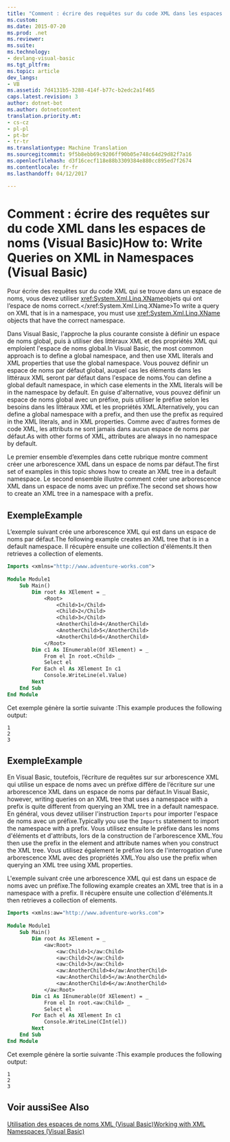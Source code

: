 ```yaml
---
title: "Comment : écrire des requêtes sur du code XML dans les espaces de noms (Visual Basic) | Documents Microsoft"
ms.custom: 
ms.date: 2015-07-20
ms.prod: .net
ms.reviewer: 
ms.suite: 
ms.technology:
- devlang-visual-basic
ms.tgt_pltfrm: 
ms.topic: article
dev_langs:
- VB
ms.assetid: 7d4131b5-3288-414f-b77c-b2edc2a1f465
caps.latest.revision: 3
author: dotnet-bot
ms.author: dotnetcontent
translation.priority.mt:
- cs-cz
- pl-pl
- pt-br
- tr-tr
ms.translationtype: Machine Translation
ms.sourcegitcommit: 9f5b8ebb69c9206ff90b05e748c64d29d82f7a16
ms.openlocfilehash: d3f16cecf118e88b3309384e880cc895ed7f2674
ms.contentlocale: fr-fr
ms.lasthandoff: 04/12/2017

---
```

# <a name="how-to-write-queries-on-xml-in-namespaces-visual-basic"></a><span data-ttu-id="c4870-102">Comment : écrire des requêtes sur du code XML dans les espaces de noms (Visual Basic)</span><span class="sxs-lookup"><span data-stu-id="c4870-102">How to: Write Queries on XML in Namespaces (Visual Basic)</span></span>
<span data-ttu-id="c4870-103">Pour écrire des requêtes sur du code XML qui se trouve dans un espace de noms, vous devez utiliser <xref:System.Xml.Linq.XName>objets qui ont l’espace de noms correct.</xref:System.Xml.Linq.XName></span><span class="sxs-lookup"><span data-stu-id="c4870-103">To write a query on XML that is in a namespace, you must use <xref:System.Xml.Linq.XName> objects that have the correct namespace.</span></span>  
  
 <span data-ttu-id="c4870-104">Dans Visual Basic, l'approche la plus courante consiste à définir un espace de noms global, puis à utiliser des littéraux XML et des propriétés XML qui emploient l'espace de noms global.</span><span class="sxs-lookup"><span data-stu-id="c4870-104">In Visual Basic, the most common approach is to define a global namespace, and then use XML literals and XML properties that use the global namespace.</span></span> <span data-ttu-id="c4870-105">Vous pouvez définir un espace de noms par défaut global, auquel cas les éléments dans les littéraux XML seront par défaut dans l'espace de noms.</span><span class="sxs-lookup"><span data-stu-id="c4870-105">You can define a global default namespace, in which case elements in the XML literals will be in the namespace by default.</span></span> <span data-ttu-id="c4870-106">En guise d'alternative, vous pouvez définir un espace de noms global avec un préfixe, puis utiliser le préfixe selon les besoins dans les littéraux XML et les propriétés XML.</span><span class="sxs-lookup"><span data-stu-id="c4870-106">Alternatively, you can define a global namespace with a prefix, and then use the prefix as required in the XML literals, and in XML properties.</span></span> <span data-ttu-id="c4870-107">Comme avec d'autres formes de code XML, les attributs ne sont jamais dans aucun espace de noms par défaut.</span><span class="sxs-lookup"><span data-stu-id="c4870-107">As with other forms of XML, attributes are always in no namespace by default.</span></span>  
  
 <span data-ttu-id="c4870-108">Le premier ensemble d’exemples dans cette rubrique montre comment créer une arborescence XML dans un espace de noms par défaut.</span><span class="sxs-lookup"><span data-stu-id="c4870-108">The first set of examples in this topic shows how to create an XML tree in a default namespace.</span></span> <span data-ttu-id="c4870-109">Le second ensemble illustre comment créer une arborescence XML dans un espace de noms avec un préfixe.</span><span class="sxs-lookup"><span data-stu-id="c4870-109">The second set shows how to create an XML tree in a namespace with a prefix.</span></span>  
  
## <a name="example"></a><span data-ttu-id="c4870-110">Exemple</span><span class="sxs-lookup"><span data-stu-id="c4870-110">Example</span></span>  
 <span data-ttu-id="c4870-111">L’exemple suivant crée une arborescence XML qui est dans un espace de noms par défaut.</span><span class="sxs-lookup"><span data-stu-id="c4870-111">The following example creates an XML tree that is in a default namespace.</span></span> <span data-ttu-id="c4870-112">Il récupère ensuite une collection d'éléments.</span><span class="sxs-lookup"><span data-stu-id="c4870-112">It then retrieves a collection of elements.</span></span>  
  
```vb  
Imports <xmlns="http://www.adventure-works.com">  
  
Module Module1  
    Sub Main()  
        Dim root As XElement = _  
            <Root>  
                <Child>1</Child>  
                <Child>2</Child>  
                <Child>3</Child>  
                <AnotherChild>4</AnotherChild>  
                <AnotherChild>5</AnotherChild>  
                <AnotherChild>6</AnotherChild>  
            </Root>  
        Dim c1 As IEnumerable(Of XElement) = _  
            From el In root.<Child> _  
            Select el  
        For Each el As XElement In c1  
            Console.WriteLine(el.Value)  
        Next  
    End Sub  
End Module  
```  
  
 <span data-ttu-id="c4870-113">Cet exemple génère la sortie suivante :</span><span class="sxs-lookup"><span data-stu-id="c4870-113">This example produces the following output:</span></span>  
  
```  
1  
2  
3  
```  
  
## <a name="example"></a><span data-ttu-id="c4870-114">Exemple</span><span class="sxs-lookup"><span data-stu-id="c4870-114">Example</span></span>  
 <span data-ttu-id="c4870-115">En Visual Basic, toutefois, l’écriture de requêtes sur sur arborescence XML qui utilise un espace de noms avec un préfixe diffère de l’écriture sur une arborescence XML dans un espace de noms par défaut.</span><span class="sxs-lookup"><span data-stu-id="c4870-115">In Visual Basic, however, writing queries on an XML tree that uses a namespace with a prefix is quite different from querying an XML tree in a default namespace.</span></span> <span data-ttu-id="c4870-116">En général, vous devez utiliser l'instruction `Imports` pour importer l'espace de noms avec un préfixe.</span><span class="sxs-lookup"><span data-stu-id="c4870-116">Typically you use the `Imports` statement to import the namespace with a prefix.</span></span> <span data-ttu-id="c4870-117">Vous utilisez ensuite le préfixe dans les noms d'éléments et d'attributs, lors de la construction de l'arborescence XML.</span><span class="sxs-lookup"><span data-stu-id="c4870-117">You then use the prefix in the element and attribute names when you construct the XML tree.</span></span> <span data-ttu-id="c4870-118">Vous utilisez également le préfixe lors de l'interrogation d'une arborescence XML avec des propriétés XML.</span><span class="sxs-lookup"><span data-stu-id="c4870-118">You also use the prefix when querying an XML tree using XML properties.</span></span>  
  
 <span data-ttu-id="c4870-119">L'exemple suivant crée une arborescence XML qui est dans un espace de noms avec un préfixe.</span><span class="sxs-lookup"><span data-stu-id="c4870-119">The following example creates an XML tree that is in a namespace with a prefix.</span></span> <span data-ttu-id="c4870-120">Il récupère ensuite une collection d'éléments.</span><span class="sxs-lookup"><span data-stu-id="c4870-120">It then retrieves a collection of elements.</span></span>  
  
```vb  
Imports <xmlns:aw="http://www.adventure-works.com">  
  
Module Module1  
    Sub Main()  
        Dim root As XElement = _  
            <aw:Root>  
                <aw:Child>1</aw:Child>  
                <aw:Child>2</aw:Child>  
                <aw:Child>3</aw:Child>  
                <aw:AnotherChild>4</aw:AnotherChild>  
                <aw:AnotherChild>5</aw:AnotherChild>  
                <aw:AnotherChild>6</aw:AnotherChild>  
            </aw:Root>  
        Dim c1 As IEnumerable(Of XElement) = _  
            From el In root.<aw:Child> _  
            Select el  
        For Each el As XElement In c1  
            Console.WriteLine(CInt(el))  
        Next  
    End Sub  
End Module  
```  
  
 <span data-ttu-id="c4870-121">Cet exemple génère la sortie suivante :</span><span class="sxs-lookup"><span data-stu-id="c4870-121">This example produces the following output:</span></span>  
  
```  
1  
2  
3  
```  
  
## <a name="see-also"></a><span data-ttu-id="c4870-122">Voir aussi</span><span class="sxs-lookup"><span data-stu-id="c4870-122">See Also</span></span>  
 [<span data-ttu-id="c4870-123">Utilisation des espaces de noms XML (Visual Basic)</span><span class="sxs-lookup"><span data-stu-id="c4870-123">Working with XML Namespaces (Visual Basic)</span></span>](../../../../visual-basic/programming-guide/concepts/linq/working-with-xml-namespaces.md)
